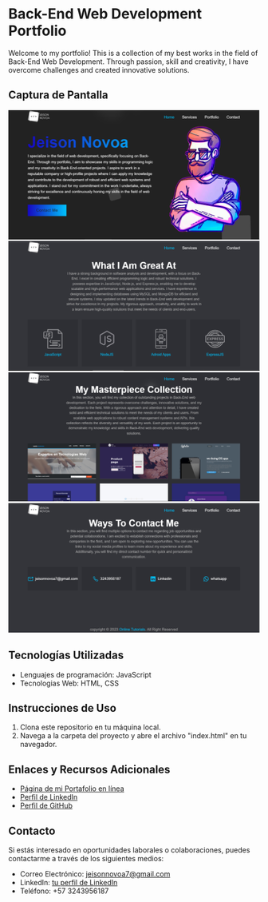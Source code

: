 # Back-End Web Development Portfolio

Welcome to my portfolio! This is a collection of my best works in the field of Back-End Web Development. 
Through passion, skill and creativity, I have overcome challenges and created innovative solutions.

## Captura de Pantalla

![captura](./img/part1.png)
![captura](./img/part2.png)
![captura](./img/part3.png)
![captura](./img/part4.png)

## Tecnologías Utilizadas

- Lenguajes de programación: JavaScript
- Tecnologias Web: HTML, CSS

## Instrucciones de Uso

1. Clona este repositorio en tu máquina local.
2. Navega a la carpeta del proyecto y abre el archivo "index.html" en tu navegador.

## Enlaces y Recursos Adicionales

- [Página de mi Portafolio en línea](https://courageous-zuccutto-44a67f.netlify.app/)
- [Perfil de LinkedIn](https://www.linkedin.com/in/jeison-novoa/)
- [Perfil de GitHub](https://github.com/JeisonNovoa)

## Contacto

Si estás interesado en oportunidades laborales o colaboraciones, puedes contactarme a través de los siguientes medios:

- Correo Electrónico: jeisonnovoa7@gmail.com
- LinkedIn: [tu perfil de LinkedIn](https://www.linkedin.com/in/jeison-novoa/)
- Teléfono: +57 3243956187
